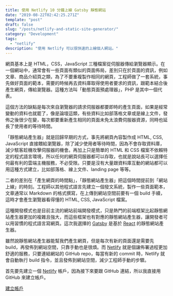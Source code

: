 ```yaml
---
title: 使用 Netlify 10 分鐘上線 Gatsby 靜態網站
date: "2019-08-22T02:42:25.271Z"
template: "post"
draft: false
slug: "/posts/netlify-and-static-site-generator/"
category: "Development"
tags:
  - "netlify"
description: "使用 Netlify 可以很快速的上線個人網站。"
---
```


網頁基本上是 HTML，CSS，JavaScript 三種檔案從伺服器傳給瀏覽器顯示。在一個網站中，通常會有一些頁面有類似的頁面佈局，差別只在於頁面的資訊，例如文章、商品介紹頁之類，為了不要重複製作相同的網頁，工程師做了一套系統，事先做好頁面的範本，需要的時候再去資料庫取得使用者要求的資訊，跟範本結合後產生網頁，傳給瀏覽器。這種方法叫「動態頁面預處理器」，PHP 是其中一個代表。

這個方法的缺點是每次來自瀏覽器的請求伺服器都要即時的產生頁面，如果是經常變動的資料也就罷了，像是論壇這類，有些資料比如部落格文章或是線上文件，發佈之後很少在變，每次都要重新產生相同的頁面未免太浪費伺服器資源，同時也延長了使用者的等待時間。

「靜態網站產生器」就是回歸早期的方式，事先將網頁內容製作成 HTML, CSS, JavaScript 直接餵給瀏覽器，除了減少使用者等待時間，因為不會存取資料庫，減少駭客趁機攻擊伺服器的機會。再加上只是簡單的 HTML 和 CSS 檔案不依賴特定的程式語言環境，所以任何的網頁伺服器都可以存取，也就是說站長可以選擇任何最有利的雲端主機服務，不必受限。只要是沒有大量跟資料庫互動的網站都可以用這種方式建立，比如部落格、線上文件、landing page 等等。

二者的差別在「產生網頁的時間點」，「靜態網站產生器」把這個時間提前到「網站上線」的時刻。工程師以其他程式語言先建立一個發文系統，製作一些頁面範本，文章通常以 Markdown 的格式撰寫，在上傳到網站空間前要有一個 build 手續，這時才會產生瀏覽器看得懂的 HTML, CSS, JavaScript 檔案。

這種開發模式也是目前主流的網站前端開發模式，只是熱門的前端框架比起靜態網站產生器更加的複雜且強大，而這些框架也有對應的靜態網站產生器，讓開發者可以用習慣的程式語言寫網頁。這次我選擇的 [Gatsby](https://www.gatsbyjs.org) 是基於 [React](https://reactjs.org) 的靜態網站產生器。

雖然說靜態網站產生器能幫我們產生網頁，但是每次有新的頁面還是需要先 build，再發佈到網站空間，只靠手動也是很煩。而 [Netlify](https://www.netlify.com/?utm_source=podcast&utm_medium=partner&utm_campaign=syntax) 就是個讓佈署過程更加舒適的服務，只要連結網站的 GitHub repo，每當有新的 commit 時，Netlify 就會自動執行 build 指令，並且發佈到網站空間，減少工程師手動的步驟。

首先要先建立一個 [Netlify](https://www.netlify.com/?utm_source=podcast&utm_medium=partner&utm_campaign=syntax) 帳戶，因為接下來要跟 GitHub 連結，所以我直接用 GitHub 來建立帳戶。

[建立帳戶](/media/2019-08-22/01.jpg)
